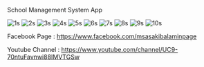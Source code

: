 School Management System App


![1s](https://user-images.githubusercontent.com/55847412/115981235-2b0e8400-a5b4-11eb-9f19-2de76a8c466d.jpg)
![2s](https://user-images.githubusercontent.com/55847412/115981249-424d7180-a5b4-11eb-8365-c78e8991e317.jpg)
![3s](https://user-images.githubusercontent.com/55847412/115981251-44173500-a5b4-11eb-8a82-5606a8b7230e.jpg)
![4s](https://user-images.githubusercontent.com/55847412/115981253-45486200-a5b4-11eb-96c3-96b9151e11f2.jpg)
![5s](https://user-images.githubusercontent.com/55847412/115981255-47aabc00-a5b4-11eb-9edb-61e7b4abaa35.jpg)
![6s](https://user-images.githubusercontent.com/55847412/115981259-48dbe900-a5b4-11eb-9126-10bdb6123854.jpg)
![7s](https://user-images.githubusercontent.com/55847412/115981260-4a0d1600-a5b4-11eb-88ad-8b3a5b32c3f3.jpg)
![8s](https://user-images.githubusercontent.com/55847412/115981261-4b3e4300-a5b4-11eb-83d3-bb576c3d4238.jpg)
![9s](https://user-images.githubusercontent.com/55847412/115981262-4d080680-a5b4-11eb-9700-6d15009443f2.jpg)
![10s](https://user-images.githubusercontent.com/55847412/115981264-4ed1ca00-a5b4-11eb-9eb0-e25f71b2c75e.jpg)



Facebook Page : https://www.facebook.com/msasakibalaminpage

Youtube Channel : https://www.youtube.com/channel/UC9-70ntuFavnwi88IMVTGSw

